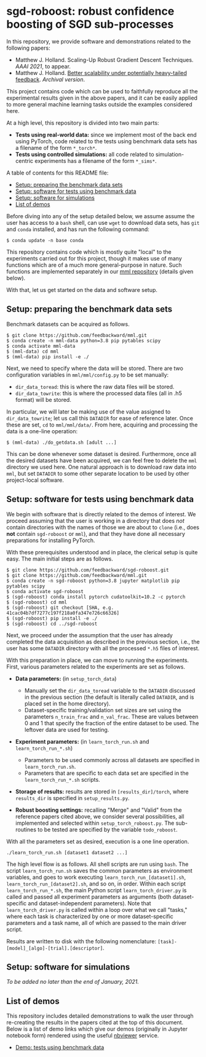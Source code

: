 # sgd-roboost: robust confidence boosting of SGD sub-processes

In this repository, we provide software and demonstrations related to the following papers:

- Matthew J. Holland. Scaling-Up Robust Gradient Descent Techniques. *AAAI 2021*, to appear.
- Matthew J. Holland. <a href="https://arxiv.org/abs/2012.07346">Better scalability under potentially heavy-tailed feedback</a>. *Archival version*.

This project contains code which can be used to faithfully reproduce all the experimental results given in the above papers, and it can be easily applied to more general machine learning tasks outside the examples considered here.

At a high level, this repository is divided into two main parts:

- __Tests using real-world data:__ since we implement most of the back end using PyTorch, code related to the tests using benchmark data sets has a filename of the form `*_torch*`.
- __Tests using controlled simulations:__ all code related to simulation-centric experiments has a filename of the form `*_sims*`.

A table of contents for this README file:

- <a href="#data">Setup: preparing the benchmark data sets</a>
- <a href="#code_torch">Setup: software for tests using benchmark data</a>
- <a href="#code_sims">Setup: software for simulations</a>
- <a href="#demos">List of demos</a>

Before diving into any of the setup detailed below, we assume assume the user has access to a `bash` shell, can use `wget` to download data sets, has `git` and `conda` installed, and has run the following command:

```
$ conda update -n base conda
```

This repository contains code which is mostly quite "local" to the experiments carried out for this project, though it makes use of many functions which are of a much more general-purpose in nature. Such functions are implemented separately in our <a href="https://github.com/feedbackward/mml">mml repository</a> (details given below).

With that, let us get started on the data and software setup.


<a id="data"></a>
## Setup: preparing the benchmark data sets

Benchmark datasets can be acquired as follows.

```
$ git clone https://github.com/feedbackward/mml.git
$ conda create -n mml-data python=3.8 pip pytables scipy
$ conda activate mml-data
$ (mml-data) cd mml
$ (mml-data) pip install -e ./
```

Next, we need to specify where the data will be stored. There are two configuration variables in `mml/mml/config.py` to be set manually:

- `dir_data_toread`: this is where the raw data files will be stored.
- `dir_data_towrite`: this is where the processed data files (all in .h5 format) will be stored.

In particular, we will later be making use of the value assigned to `dir_data_towrite`; let us call this `DATADIR` for ease of reference later. Once these are set, `cd` to `mml/mml/data/`. From here, acquiring and processing the data is a one-line operation:

```
$ (mml-data) ./do_getdata.sh [adult ...]
```

This can be done whenever some dataset is desired. Furthermore, once all the desired datasets have been acquired, we can feel free to delete the `mml` directory we used here. One natural approach is to download raw data into `mml`, but set `DATADIR` to some other separate location to be used by other project-local software.


<a id="code_torch"></a>
## Setup: software for tests using benchmark data

We begin with software that is directly related to the demos of interest. We proceed assuming that the user is working in a directory that does *not* contain directories with the names of those we are about to `clone` (i.e., does __not__ contain `sgd-roboost` or `mml`), and that they have done all necessary preparations for installing PyTorch.

With these prerequisites understood and in place, the clerical setup is quite easy. The main initial steps are as follows.

```
$ git clone https://github.com/feedbackward/sgd-roboost.git
$ git clone https://github.com/feedbackward/mml.git
$ conda create -n sgd-roboost python=3.8 jupyter matplotlib pip pytables scipy
$ conda activate sgd-roboost
$ (sgd-roboost) conda install pytorch cudatoolkit=10.2 -c pytorch
$ (sgd-roboost) cd mml
$ (sgd-roboost) git checkout [SHA, e.g. 41cac04b7df7277c197f218a0fa347e726c66326]
$ (sgd-roboost) pip install -e ./
$ (sgd-roboost) cd ../sgd-roboost
```

Next, we proceed under the assumption that the user has already completed the data acquisition as described in the previous section, i.e., the user has some `DATADIR` directory with all the processed `*.h5` files of interest.

With this preparation in place, we can move to running the experiments. First, various parameters related to the experiments are set as follows.

- __Data parameters:__ (in `setup_torch_data`)
  - Manually set the `dir_data_toread` variable to the `DATADIR` discussed in the previous section  (the default is literally called `DATADIR`, and is placed set in the home directory).
  - Dataset-specific training/validation set sizes are set using the parameters `n_train_frac` and `n_val_frac`. These are values between 0 and 1 that specify the fraction of the entire dataset to be used. The leftover data are used for testing.

- __Experiment parameters:__ (in `learn_torch_run.sh` and `learn_torch_run_*.sh`)
  - Parameters to be used commonly across all datasets are specified in `learn_torch_run.sh`.
  - Parameters that are specific to each data set are specified in the `learn_torch_run_*.sh` scripts.
  
- __Storage of results:__ results are stored in `[results_dir]/torch`, where `results_dir` is specified in `setup_results.py`.

- __Robust boosting settings:__ recalling "Merge" and "Valid" from the reference papers cited above, we consider several possibilities, all implemented and selected within `setup_torch_roboost.py`. The sub-routines to be tested are specified by the variable `todo_roboost`.

With all the parameters set as desired, execution is a one line operation.

```
./learn_torch_run.sh [dataset1 dataset2 ...]
```

The high level flow is as follows. All shell scripts are run using `bash`. The script `learn_torch_run.sh` saves the common parameters as environment variables, and goes to work executing `learn_torch_run_[dataset1].sh`, `learn_torch_run_[dataset2].sh`, and so on, in order. Within each script `learn_torch_run_*.sh`, the main Python script `learn_torch_driver.py` is called and passed all experiment parameters as arguments (both dataset-specific and dataset-independent parameters). Note that `learn_torch_driver.py` is called within a loop over what we call "tasks," where each task is characterized by one or more dataset-specific parameters and a task name, all of which are passed to the main driver script.

Results are written to disk with the following nomenclature: `[task]-[model]_[algo]-[trial].[descriptor]`.


<a id="code_sims"></a>
## Setup: software for simulations

*To be added no later than the end of January, 2021.*


<a id="demos"></a>
## List of demos

This repository includes detailed demonstrations to walk the user through re-creating the results in the papers cited at the top of this document. Below is a list of demo links which give our demos (originally in Jupyter notebook form) rendered using the useful <a href="https://github.com/jupyter/nbviewer">nbviewer</a> service.

- <a href="https://nbviewer.jupyter.org/github/feedbackward/sgd-roboost/blob/main/sgd-roboost/demo_torch.ipynb">Demo: tests using benchmark data</a>


